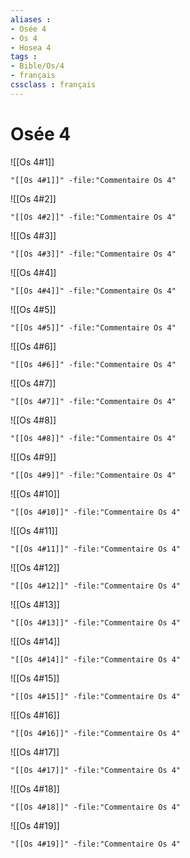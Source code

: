 ```yaml
---
aliases : 
- Osée 4
- Os 4
- Hosea 4
tags : 
- Bible/Os/4
- français
cssclass : français
---
```


# Osée 4

![[Os 4#1]]

```query
"[[Os 4#1]]" -file:"Commentaire Os 4"
```

![[Os 4#2]]

```query
"[[Os 4#2]]" -file:"Commentaire Os 4"
```

![[Os 4#3]]

```query
"[[Os 4#3]]" -file:"Commentaire Os 4"
```

![[Os 4#4]]

```query
"[[Os 4#4]]" -file:"Commentaire Os 4"
```

![[Os 4#5]]

```query
"[[Os 4#5]]" -file:"Commentaire Os 4"
```

![[Os 4#6]]

```query
"[[Os 4#6]]" -file:"Commentaire Os 4"
```

![[Os 4#7]]

```query
"[[Os 4#7]]" -file:"Commentaire Os 4"
```

![[Os 4#8]]

```query
"[[Os 4#8]]" -file:"Commentaire Os 4"
```

![[Os 4#9]]

```query
"[[Os 4#9]]" -file:"Commentaire Os 4"
```

![[Os 4#10]]

```query
"[[Os 4#10]]" -file:"Commentaire Os 4"
```

![[Os 4#11]]

```query
"[[Os 4#11]]" -file:"Commentaire Os 4"
```

![[Os 4#12]]

```query
"[[Os 4#12]]" -file:"Commentaire Os 4"
```

![[Os 4#13]]

```query
"[[Os 4#13]]" -file:"Commentaire Os 4"
```

![[Os 4#14]]

```query
"[[Os 4#14]]" -file:"Commentaire Os 4"
```

![[Os 4#15]]

```query
"[[Os 4#15]]" -file:"Commentaire Os 4"
```

![[Os 4#16]]

```query
"[[Os 4#16]]" -file:"Commentaire Os 4"
```

![[Os 4#17]]

```query
"[[Os 4#17]]" -file:"Commentaire Os 4"
```

![[Os 4#18]]

```query
"[[Os 4#18]]" -file:"Commentaire Os 4"
```

![[Os 4#19]]

```query
"[[Os 4#19]]" -file:"Commentaire Os 4"
```

